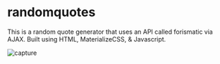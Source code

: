 # randomquotes
This is a random quote generator that uses an API called forismatic via AJAX. Built using HTML, MaterializeCSS, & Javascript.

![capture](https://user-images.githubusercontent.com/27470842/38283186-82f8fb58-3769-11e8-8134-7f9f0c264ed2.PNG)
